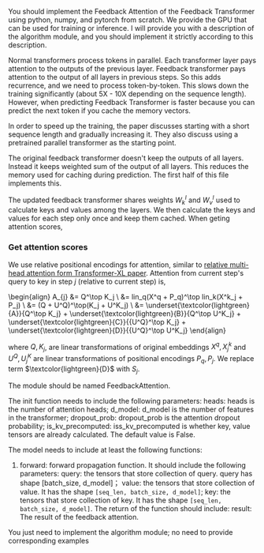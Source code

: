 You should implement the Feedback Attention of the Feedback Transformer using python, numpy, and pytorch from scratch. We provide the GPU that can be used for training or inference.
I will provide you with a description of the algorithm module, and you should implement it strictly according to this description. 


Normal transformers process tokens in parallel. Each transformer layer pays attention
to the outputs of the previous layer.
Feedback transformer pays attention to the output of all layers in previous steps.
So this adds recurrence, and we need to process token-by-token.
This slows down the training significantly (about 5X - 10X depending on the sequence length).
However, when predicting Feedback Transformer is faster because you can predict the next token
if you cache the memory vectors.

In order to speed up the training, the paper discusses starting with a short sequence length and gradually increasing it. They also discuss using a pretrained parallel transformer as the starting point.

The original feedback transformer doesn't keep the outputs of all layers. Instead it keeps weighted sum of the output of all layers. This reduces the memory used for caching during prediction. The first half of this file implements this.

The updated feedback transformer shares weights $W^l_k$ and $W^l_v$ used to calculate keys and values among the layers. We then calculate the keys and values for each step only once and keep
them cached. When geting attention scores, 
### Get attention scores
We use relative positional encodings for attention, similar to [relative multi-head attention form Transformer-XL paper](../relative_mha.html).
        Attention from current step's query to key in step $j$ (relative to current step) is,

\begin{align}
        A_{j} &= Q^\top K_j \\
            &= lin_q(X^q + P_q)^\top lin_k(X^k_j + P_j) \\
            &= (Q + U^Q)^\top(K_j + U^K_j) \\
            &= \underset{\textcolor{lightgreen}{A}}{Q^\top K_j} +
               \underset{\textcolor{lightgreen}{B}}{Q^\top U^K_j} +
               \underset{\textcolor{lightgreen}{C}}{{U^Q}^\top K_j} +
               \underset{\textcolor{lightgreen}{D}}{{U^Q}^\top U^K_j}
        \end{align}

where $Q, K_j$, are linear transformations of original embeddings $X^q, X^k_j$ and $U^Q, U^K_j$ are linear transformations of positional encodings $P_q, P_j$. We replace term $\textcolor{lightgreen}{D}$ with $S_j$.

The module should be named FeedbackAttention.

The init function needs to include the following parameters:
heads: heads is the number of attention heads;
d_model: d_model is the number of features in the transformer;
dropout_prob: dropout_prob is the attention dropout probability;
is_kv_precomputed: iss_kv_precomputed is whether key, value tensors are already calculated. The default value is False.

The model needs to include at least the following functions:
1. forward: forward propagation function. 
It should include the following parameters:
query: the tensors that store collection of query. query has shape [batch_size, d_model]；
value: the tensors that store collection of value. It has the shape `[seq_len, batch_size, d_model]`;
key: the tensors that store collection of key. It has the shape `[seq_len, batch_size, d_model]`.
The return of the function should include:
result: The result of the feedback attention.

You just need to implement the algorithm module; no need to provide corresponding examples